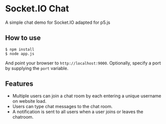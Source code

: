 
# Socket.IO Chat

A simple chat demo for Socket.IO adapted for p5.js

## How to use

```
$ npm install
$ node app.js
```

And point your browser to `http://localhost:9000`. Optionally, specify a port by supplying the `port` variable.

## Features

- Multiple users can join a chat room by each entering a unique username on website load.
- Users can type chat messages to the chat room.
- A notification is sent to all users when a user joins or leaves
the chatroom.

